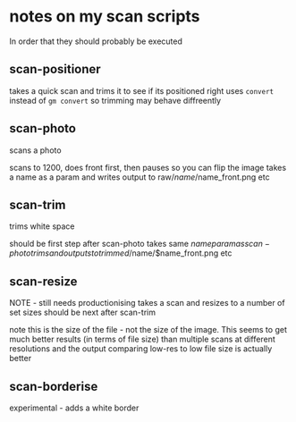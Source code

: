 # notes on my scan scripts

In order that they should probably be executed

## scan-positioner
takes a quick scan and trims it to see if its positioned right
uses `convert` instead of `gm convert` so trimming may behave diffreently

## scan-photo
scans a photo

scans to 1200, does front first, then pauses so you can flip the image
takes a name as a param and writes output to raw/$name/$name_front.png etc

## scan-trim
trims white space

should be first step after scan-photo
takes same $name param as scan-photo
trims and outputs to trimmed/$name/$name_front.png etc

## scan-resize
NOTE - still needs productionising
takes a scan and resizes to a number of set sizes
should be next after scan-trim

note this is the size of the file - not the size of the image.
This seems to get much better results (in terms of file size) than multiple scans at different resolutions
and the output comparing low-res to low file size is actually better

## scan-borderise
experimental - adds a white border

